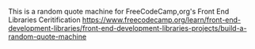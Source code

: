 This is a random quote machine
for FreeCodeCamp,org's Front End
Libraries Ceritification
https://www.freecodecamp.org/learn/front-end-development-libraries/front-end-development-libraries-projects/build-a-random-quote-machine